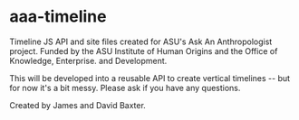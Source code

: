 # aaa-timeline
Timeline JS API and site files created for ASU's Ask An Anthropologist project. 
Funded by the ASU Institute of Human Origins and the Office of Knowledge, Enterprise. and Development. 

This will be developed into a reusable API to create vertical timelines -- but for now it's a bit messy. Please ask if you have any questions.

Created by James and David Baxter.
